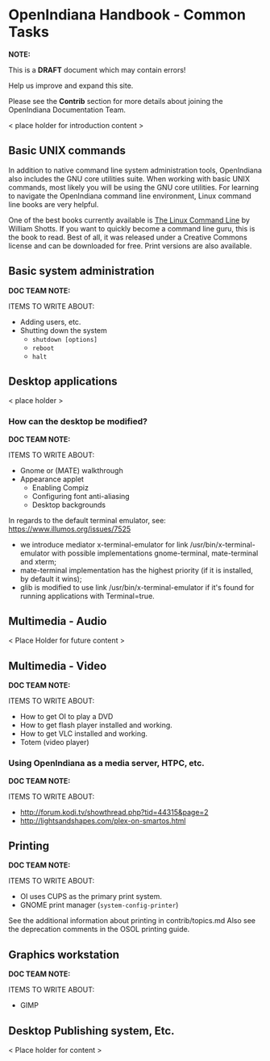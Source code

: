 <!--

The contents of this Documentation are subject to the Public Documentation License Version 1.01
 (the "License"); you may only use this Documentation if you comply with the terms of this License.
A copy of the License is available at http://illumos.org/license/PDL.


The Original Documentation is _________________.

The Initial Writer of the Original Documentation is ___________ Copyright (C)_________[Insert year(s)].
All Rights Reserved. (Initial Writer contact(s):________________[Insert hyperlink/alias]).

Contributor(s): ______________________________________.

Portions created by ______ are Copyright (C)_________[Insert year(s)].
All Rights Reserved. (Contributor contact(s):________________[Insert hyperlink/alias]).

-->

# OpenIndiana Handbook - Common Tasks

<i class="fa fa-info-circle fa-lg" aria-hidden="true"></i> **NOTE:**
<div class="well">
<p>This is a <b>DRAFT</b> document which may contain errors!</p>
<p>Help us improve and expand this site.</p>
<p>Please see the <b>Contrib</b> section for more details about joining the OpenIndiana Documentation Team.</p>
</div>

< place holder for introduction content >


## Basic UNIX commands

In addition to native command line system administration tools, OpenIndiana also includes the GNU core utilities suite.
When working with basic UNIX commands, most likely you will be using the GNU core utilities.
For learning to navigate the OpenIndiana command line environment, Linux command line books are very helpful.

One of the best books currently available is [The Linux Command Line](http://linuxcommand.org/tlcl.php) by William Shotts.
If you want to quickly become a command line guru, this is the book to read.
Best of all, it was released under a Creative Commons license and can be downloaded for free.
Print versions are also available.


## Basic system administration

<i class="fa fa-info-circle fa-lg" aria-hidden="true"></i> **DOC TEAM NOTE:**
<div class="well">
ITEMS TO WRITE ABOUT:

* Adding users, etc.
* Shutting down the system
    * `shutdown [options]`
    * `reboot`
    * `halt`

</div>


## Desktop applications

< place holder >


### How can the desktop be modified?

<i class="fa fa-info-circle fa-lg" aria-hidden="true"></i> **DOC TEAM NOTE:**
<div class="well">
ITEMS TO WRITE ABOUT:

* Gnome or (MATE) walkthrough
* Appearance applet
    * Enabling Compiz
    * Configuring font anti-aliasing
    * Desktop backgrounds

In regards to the default terminal emulator, see: <https://www.illumos.org/issues/7525>

* we introduce mediator x-terminal-emulator for link /usr/bin/x-terminal-emulator with possible implementations gnome-terminal, mate-terminal and xterm;
* mate-terminal implementation has the highest priority (if it is installed, by default it wins);
* glib is modified to use link /usr/bin/x-terminal-emulator if it's found for running applications with Terminal=true.
</div>


## Multimedia - Audio

< Place Holder for future content >


## Multimedia - Video

<i class="fa fa-info-circle fa-lg" aria-hidden="true"></i> **DOC TEAM NOTE:**
<div class="well">
ITEMS TO WRITE ABOUT:

* How to get OI to play a DVD
* How to get flash player installed and working.
* How to get VLC installed and working.
* Totem (video player)

</div>


### Using OpenIndiana as a media server, HTPC, etc.

<i class="fa fa-info-circle fa-lg" aria-hidden="true"></i> **DOC TEAM NOTE:**
<div class="well">
ITEMS TO WRITE ABOUT:

* <http://forum.kodi.tv/showthread.php?tid=44315&page=2>
* <http://lightsandshapes.com/plex-on-smartos.html>

</div>


## Printing

<i class="fa fa-info-circle fa-lg" aria-hidden="true"></i> **DOC TEAM NOTE:**
<div class="well">
ITEMS TO WRITE ABOUT:

* OI uses CUPS as the primary print system.
* GNOME print manager (`system-config-printer`)

See the additional information about printing in contrib/topics.md
Also see the deprecation comments in the OSOL printing guide.

</div>


## Graphics workstation

<i class="fa fa-info-circle fa-lg" aria-hidden="true"></i> **DOC TEAM NOTE:**
<div class="well">
ITEMS TO WRITE ABOUT:

* GIMP

</div>


## Desktop Publishing system, Etc.

< Place holder for content >
